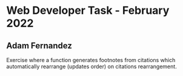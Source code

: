 # Web Developer Task - February 2022

## Adam Fernandez 

Exercise where a function generates footnotes from citations which automatically rearrange (updates order) on citations rearrangement.
